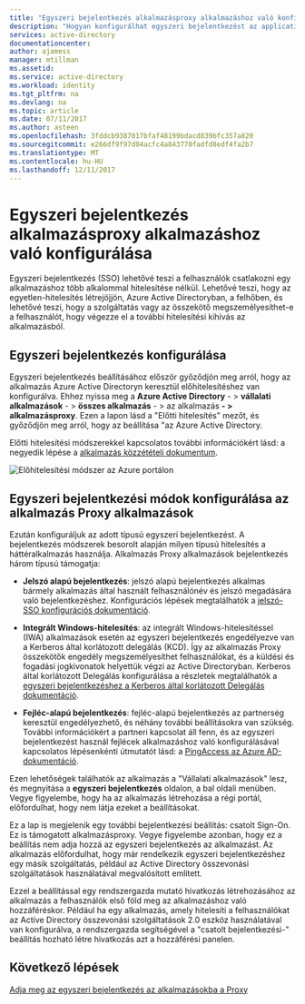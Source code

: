 ```yaml
---
title: "Egyszeri bejelentkezés alkalmazásproxy alkalmazáshoz való konfigurálása |} Microsoft Docs"
description: "Hogyan konfigurálhat egyszeri bejelentkezést az application proxy alkalmazáshoz gyorsan"
services: active-directory
documentationcenter: 
author: ajamess
manager: mtillman
ms.assetid: 
ms.service: active-directory
ms.workload: identity
ms.tgt_pltfrm: na
ms.devlang: na
ms.topic: article
ms.date: 07/11/2017
ms.author: asteen
ms.openlocfilehash: 3fddcb9387017bfaf48199bdacd839bfc357a820
ms.sourcegitcommit: e266df9f97d04acfc4a843770fadfd8edf4fa2b7
ms.translationtype: MT
ms.contentlocale: hu-HU
ms.lasthandoff: 12/11/2017
---
```

# <a name="how-to-configure-single-sign-on-to-an-application-proxy-application"></a>Egyszeri bejelentkezés alkalmazásproxy alkalmazáshoz való konfigurálása

Egyszeri bejelentkezés (SSO) lehetővé teszi a felhasználók csatlakozni egy alkalmazáshoz több alkalommal hitelesítése nélkül. Lehetővé teszi, hogy az egyetlen-hitelesítés létrejöjjön, Azure Active Directoryban, a felhőben, és lehetővé teszi, hogy a szolgáltatás vagy az összekötő megszemélyesíthet-e a felhasználót, hogy végezze el a további hitelesítési kihívás az alkalmazásból.

## <a name="how-to-configure-single-sign-on"></a>Egyszeri bejelentkezés konfigurálása
Egyszeri bejelentkezés beállításához először győződjön meg arról, hogy az alkalmazás Azure Active Directoryn keresztül előhitelesítéshez van konfigurálva. Ehhez nyissa meg a **Azure Active Directory**  - &gt; **vállalati alkalmazások**  - &gt; **összes alkalmazás**  - &gt; az alkalmazás  **- &gt; alkalmazásproxy**. Ezen a lapon lásd a "Előtti hitelesítés" mezőt, és győződjön meg arról, hogy az beállítása "az Azure Active Directory. 

Előtti hitelesítési módszerekkel kapcsolatos további információkért lásd: a negyedik lépése a [alkalmazás közzétételi dokumentum](https://docs.microsoft.com/azure/active-directory/application-proxy-publish-azure-portal).

   ![Előhitelesítési módszer az Azure portálon](./media/application-proxy-config-sso-how-to/app-proxy.png)

## <a name="configuring-single-sign-on-modes-for-application-proxy-applications"></a>Egyszeri bejelentkezési módok konfigurálása az alkalmazás Proxy alkalmazások
Ezután konfiguráljuk az adott típusú egyszeri bejelentkezést. A bejelentkezés módszerek besorolt alapján milyen típusú hitelesítés a háttéralkalmazás használja. Alkalmazás Proxy alkalmazások bejelentkezés három típusú támogatja:

-   **Jelszó alapú bejelentkezés**: jelszó alapú bejelentkezés alkalmas bármely alkalmazás által használt felhasználónév és jelszó megadására való bejelentkezéshez. Konfigurációs lépések megtalálhatók a [jelszó-SSO konfigurációs dokumentáció](https://docs.microsoft.com/azure/active-directory/active-directory-enterprise-apps-whats-new-azure-portal#bring-your-own-password-sso-applications).

-   **Integrált Windows-hitelesítés**: az integrált Windows-hitelesítéssel (IWA) alkalmazások esetén az egyszeri bejelentkezés engedélyezve van a Kerberos által korlátozott delegálás (KCD). Így az alkalmazás Proxy összekötők engedély megszemélyesíthet felhasználókat, és a küldési és fogadási jogkivonatok helyettük végzi az Active Directoryban. Kerberos által korlátozott Delegálás konfigurálása a részletek megtalálhatók a [egyszeri bejelentkezéshez a Kerberos által korlátozott Delegálás dokumentáció](https://docs.microsoft.com/azure/active-directory/active-directory-application-proxy-sso-using-kcd).

-   **Fejléc-alapú bejelentkezés**: fejléc-alapú bejelentkezés az partnerség keresztül engedélyezhető, és néhány további beállításokra van szükség. További információkért a partneri kapcsolat áll fenn, és az egyszeri bejelentkezést használ fejlécek alkalmazáshoz való konfigurálásával kapcsolatos lépésenkénti útmutatót lásd: a [PingAccess az Azure AD-dokumentáció](https://docs.microsoft.com/azure/active-directory/application-proxy-ping-access).

Ezen lehetőségek találhatók az alkalmazás a "Vállalati alkalmazások" lesz, és megnyitása a **egyszeri bejelentkezés** oldalon, a bal oldali menüben. Vegye figyelembe, hogy ha az alkalmazás létrehozása a régi portál, előfordulhat, hogy nem látja ezeket a beállításokat.

Ez a lap is megjelenik egy további bejelentkezési beállítás: csatolt Sign-On. Ez is támogatott alkalmazásproxy. Vegye figyelembe azonban, hogy ez a beállítás nem adja hozzá az egyszeri bejelentkezés az alkalmazást. Az alkalmazás előfordulhat, hogy már rendelkezik egyszeri bejelentkezéshez egy másik szolgáltatás, például az Active Directory összevonási szolgáltatások használatával megvalósított említett. 

Ezzel a beállítással egy rendszergazda mutató hivatkozás létrehozásához az alkalmazás a felhasználók első föld meg az alkalmazáshoz való hozzáféréskor. Például ha egy alkalmazás, amely hitelesíti a felhasználókat az Active Directory összevonási szolgáltatások 2.0 eszköz használatával van konfigurálva, a rendszergazda segítségével a "csatolt bejelentkezési-" beállítás hozható létre hivatkozás azt a hozzáférési panelen.

## <a name="next-steps"></a>Következő lépések
[Adja meg az egyszeri bejelentkezés az alkalmazásokba a Proxy](active-directory-application-proxy-sso-using-kcd.md)
